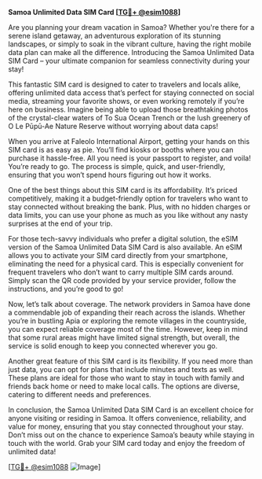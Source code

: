 **Samoa Unlimited Data SIM Card [[TG💪+ @esim1088](https://t.me/s/esim1088)]**

Are you planning your dream vacation in Samoa? Whether you're there for a serene island getaway, an adventurous exploration of its stunning landscapes, or simply to soak in the vibrant culture, having the right mobile data plan can make all the difference. Introducing the Samoa Unlimited Data SIM Card – your ultimate companion for seamless connectivity during your stay!

This fantastic SIM card is designed to cater to travelers and locals alike, offering unlimited data access that’s perfect for staying connected on social media, streaming your favorite shows, or even working remotely if you’re here on business. Imagine being able to upload those breathtaking photos of the crystal-clear waters of To Sua Ocean Trench or the lush greenery of O Le Pūpū-Ae Nature Reserve without worrying about data caps! 

When you arrive at Faleolo International Airport, getting your hands on this SIM card is as easy as pie. You’ll find kiosks or booths where you can purchase it hassle-free. All you need is your passport to register, and voila! You’re ready to go. The process is simple, quick, and user-friendly, ensuring that you won’t spend hours figuring out how it works. 

One of the best things about this SIM card is its affordability. It’s priced competitively, making it a budget-friendly option for travelers who want to stay connected without breaking the bank. Plus, with no hidden charges or data limits, you can use your phone as much as you like without any nasty surprises at the end of your trip.

For those tech-savvy individuals who prefer a digital solution, the eSIM version of the Samoa Unlimited Data SIM Card is also available. An eSIM allows you to activate your SIM card directly from your smartphone, eliminating the need for a physical card. This is especially convenient for frequent travelers who don’t want to carry multiple SIM cards around. Simply scan the QR code provided by your service provider, follow the instructions, and you’re good to go!

Now, let’s talk about coverage. The network providers in Samoa have done a commendable job of expanding their reach across the islands. Whether you’re in bustling Apia or exploring the remote villages in the countryside, you can expect reliable coverage most of the time. However, keep in mind that some rural areas might have limited signal strength, but overall, the service is solid enough to keep you connected wherever you go.

Another great feature of this SIM card is its flexibility. If you need more than just data, you can opt for plans that include minutes and texts as well. These plans are ideal for those who want to stay in touch with family and friends back home or need to make local calls. The options are diverse, catering to different needs and preferences.

In conclusion, the Samoa Unlimited Data SIM Card is an excellent choice for anyone visiting or residing in Samoa. It offers convenience, reliability, and value for money, ensuring that you stay connected throughout your stay. Don’t miss out on the chance to experience Samoa’s beauty while staying in touch with the world. Grab your SIM card today and enjoy the freedom of unlimited data!

[[TG💪+ @esim1088](https://t.me/s/esim1088) ![Image](https://i.postimg.cc/Y0z9fWf4/image.png)]